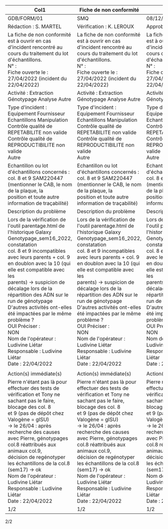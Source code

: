 |Col1|Fiche de non conformité|Version 1.0|
|---|---|---|
|GDB/FORM/01|SMQ|08/12/2021|
|Rédaction : S. MARTEL|Vérification : K. LEROUX|Approbation : L. LIETAR|
|La fiche de non conformité est à ouvrir en cas d'incident rencontré au cours du traitement du lot d'échantillons.<br>N° :<br>Fiche ouverte le : 27/04/2022 (incident du 22/04/2022)|La fiche de non conformité est à ouvrir en cas d'incident rencontré au cours du traitement du lot d'échantillons.<br>N° :<br>Fiche ouverte le : 27/04/2022 (incident du 22/04/2022)|La fiche de non conformité est à ouvrir en cas d'incident rencontré au cours du traitement du lot d'échantillons.<br>N° :<br>Fiche ouverte le : 27/04/2022 (incident du 22/04/2022)|
|Activité : Extraction Génotypage Analyse Autre|Activité : Extraction Génotypage Analyse Autre|Activité : Extraction Génotypage Analyse Autre|
|Type d'incident : Equipement Fournisseur Echantillons Manipulation<br>Contrôle qualité de REPETABILITE non valide<br>Contrôle qualité de REPRODUCTIBILITE non valide<br>Autre|Type d'incident : Equipement Fournisseur Echantillons Manipulation<br>Contrôle qualité de REPETABILITE non valide<br>Contrôle qualité de REPRODUCTIBILITE non valide<br>Autre|Type d'incident : Equipement Fournisseur Echantillons Manipulation<br>Contrôle qualité de REPETABILITE non valide<br>Contrôle qualité de REPRODUCTIBILITE non valide<br>Autre|
|Echantillon ou lot d'échantillons concernés : col. 8 et 9 SAM220447<br>(mentionner le CAB, le nom de la plaque, la<br>position et toute autre information de traçabilité)|Echantillon ou lot d'échantillons concernés : col. 8 et 9 SAM220447<br>(mentionner le CAB, le nom de la plaque, la<br>position et toute autre information de traçabilité)|Echantillon ou lot d'échantillons concernés : col. 8 et 9 SAM220447<br>(mentionner le CAB, le nom de la plaque, la<br>position et toute autre information de traçabilité)|
|Description du problème|Description du problème|Description du problème|
|Lors de la vérification de l'outil parentage.html de l'historique Galaxy Genotypage_sem16_2022, constatation<br>col. 8 et 9 incompatibles avec leurs parents + col. 9 en doublon avec la 10 (qui elle est compatible avec les<br>parents) -> suspicion de décalage lors de la répartition des ADN sur le run de génotypage<br>D'autres activités ont-elles été impactées par le même problème ?<br>OUI Préciser :<br>NON<br>Nom de l'opérateur : Ludivine Liétar<br>Responsable : Ludivine Liétar<br>Date : 22/04/2022|Lors de la vérification de l'outil parentage.html de l'historique Galaxy Genotypage_sem16_2022, constatation<br>col. 8 et 9 incompatibles avec leurs parents + col. 9 en doublon avec la 10 (qui elle est compatible avec les<br>parents) -> suspicion de décalage lors de la répartition des ADN sur le run de génotypage<br>D'autres activités ont-elles été impactées par le même problème ?<br>OUI Préciser :<br>NON<br>Nom de l'opérateur : Ludivine Liétar<br>Responsable : Ludivine Liétar<br>Date : 22/04/2022|Lors de la vérification de l'outil parentage.html de l'historique Galaxy Genotypage_sem16_2022, constatation<br>col. 8 et 9 incompatibles avec leurs parents + col. 9 en doublon avec la 10 (qui elle est compatible avec les<br>parents) -> suspicion de décalage lors de la répartition des ADN sur le run de génotypage<br>D'autres activités ont-elles été impactées par le même problème ?<br>OUI Préciser :<br>NON<br>Nom de l'opérateur : Ludivine Liétar<br>Responsable : Ludivine Liétar<br>Date : 22/04/2022|
||||
|Action(s) immédiate(s)|Action(s) immédiate(s)|Action(s) immédiate(s)|
|Pierre n'étant pas là pour effectuer des tests de vérification et Tony ne sachant pas le faire, blocage des col. 8<br>et 9 (pas de dépôt chez Valogène = gISU)<br>-> le 26/04 : après recherche des causes avec Pierre, génotypages col.8 réattribués aux animaux col.9,<br>décision de regénotyper les échantillons de la col.8 (sem17) -> ok<br>Nom de l'opérateur : Ludivine Liétar<br>Responsable : Ludivine Liétar<br>Date : 22/04/2022|Pierre n'étant pas là pour effectuer des tests de vérification et Tony ne sachant pas le faire, blocage des col. 8<br>et 9 (pas de dépôt chez Valogène = gISU)<br>-> le 26/04 : après recherche des causes avec Pierre, génotypages col.8 réattribués aux animaux col.9,<br>décision de regénotyper les échantillons de la col.8 (sem17) -> ok<br>Nom de l'opérateur : Ludivine Liétar<br>Responsable : Ludivine Liétar<br>Date : 22/04/2022|Pierre n'étant pas là pour effectuer des tests de vérification et Tony ne sachant pas le faire, blocage des col. 8<br>et 9 (pas de dépôt chez Valogène = gISU)<br>-> le 26/04 : après recherche des causes avec Pierre, génotypages col.8 réattribués aux animaux col.9,<br>décision de regénotyper les échantillons de la col.8 (sem17) -> ok<br>Nom de l'opérateur : Ludivine Liétar<br>Responsable : Ludivine Liétar<br>Date : 22/04/2022|
|1/2|1/2|1/2|

2/2

